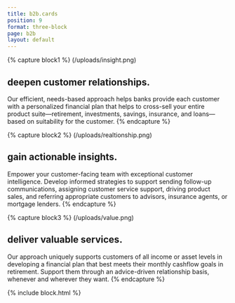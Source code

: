 ```yaml
---
title: b2b.cards
position: 9
format: three-block
page: b2b
layout: default
---
```


{% capture block1 %}
(/uploads/insight.png)

## deepen customer relationships.
Our efficient, needs-based approach helps banks provide each customer with a personalized financial plan that helps to cross-sell your entire product suite—retirement, investments, savings, insurance, and loans—based on suitability for the customer.
{% endcapture %}

{% capture block2 %}
(/uploads/realtionship.png)

## gain actionable insights.
Empower your customer-facing team with exceptional customer intelligence. Develop informed strategies to support sending follow-up communications, assigning customer service support, driving product sales, and referring appropriate customers to advisors, insurance agents, or mortgage lenders.
{% endcapture %}

{% capture block3 %}
(/uploads/value.png)

## deliver valuable services.
Our approach uniquely supports customers of all income or asset levels in developing a financial plan that best meets their monthly cashflow goals in retirement. Support them through an advice-driven relationship basis, whenever and wherever they want.
{% endcapture %}

{% include block.html %}



